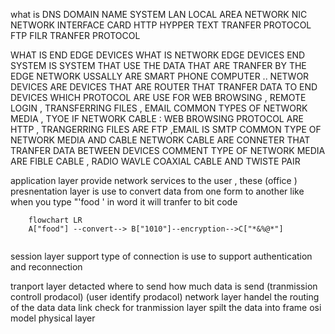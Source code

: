 what is 
DNS DOMAIN NAME SYSTEM 
LAN LOCAL AREA NETWORK
NIC NETWORK INTERFACE CARD 
HTTP HYPPER TEXT TRANFER PROTOCOL 
FTP FILR TRANFER PROTOCOL 

WHAT IS END EDGE DEVICES WHAT IS NETWORK EDGE DEVICES 
END SYSTEM IS SYSTEM THAT USE THE DATA THAT ARE TRANFER BY THE EDGE NETWORK USSALLY ARE SMART PHONE COMPUTER .. 
NETWOR DEVICES ARE DEVICES THAT ARE ROUTER THAT TRANFER DATA TO END DEVICES 
WHICH PROTOCOL ARE USE FOR WEB BROWSING , REMOTE LOGIN , TRANSFERRING FILES , EMAIL 
COMMON TYPES OF NETWORK MEDIA , TYOE IF NETWORK CABLE : 
WEB BROWSING PROTOCOL ARE HTTP , TRANGERRING FILES ARE FTP  ,EMAIL IS SMTP 
COMMON TYPE OF NETWORK MEDIA AND CABLE 
NETWORK CABLE ARE CONNETER THAT TRANFER DATA BETWEEN DEVICES COMMENT TYPE OF NETWORK MEDIA ARE FIBLE CABLE , RADIO WAVLE COAXIAL CABLE AND TWISTE PAIR 

application layer provide network services to the user , these  (office )
presnentation layer is use to convert data from one form to another 
like when you type "'food ' in word it will tranfer to bit code 
```mermaid 
	flowchart LR
	A["food"] --convert--> B["1010"]--encryption-->C["*&%@*"]
	
```
session layer support type of connection is use to support authentication and reconnection 

tranport layer detacted where to send how much data is send (tranmission controll prodacol)
(user identify prodacol)
network layer handel the routing of the data 
data link check for tranmission layer spilt the data into frame 
osi model physical layer 

